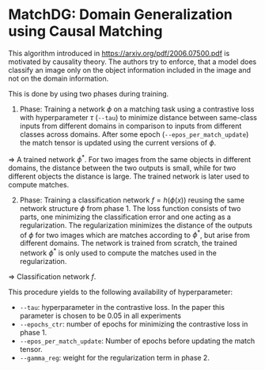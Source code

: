 # MatchDG: Domain Generalization using Causal Matching

This algorithm introduced in https://arxiv.org/pdf/2006.07500.pdf is motivated by causality theory. The authors try to enforce, that a model does classify an image only on the object information included in the image and not on the domain information.

This is done by using two phases during training. 

1. Phase: Training a network $\phi$ on a matching task using a contrastive loss with hyperparameter $\tau$ (`--tau`) to minimize distance between same-class inputs from different domains in comparison to inputs from different classes across domains. After some epoch (`--epos_per_match_update`) the match tensor is updated using the current versions of $\phi$.

$\Rightarrow$ A trained network $\phi^*$. For two images from the same objects in different domains, the distance between the two outputs is small, while for two different objects the distance is large. The trained network is later used to compute matches.

2. Phase: Training a classification network $f = h(\phi(x))$ reusing the same network structure $\phi$ from phase 1. The loss function consists of two parts, one minimizing the classification error and one acting as a regularization. The regularization minimizes the distance of the outputs of $\phi$ for two images which are matches according to $\phi^*$, but arise from different domains. The network is trained from scratch, the trained network $\phi^*$ is only used to compute the matches used in the regularization. 

$\Rightarrow$ Classification network $f$.

This procedure yields to the following availability of hyperparameter:
- `--tau`: hyperparameter in the contrastive loss. In the paper this parameter is chosen to be $0.05$ in all experiments
- `--epochs_ctr`: number of epochs for minimizing the contrastive loss in phase 1.
- `--epos_per_match_update`: Number of epochs before updating the match tensor.
- `--gamma_reg`: weight for the regularization term in phase 2.
